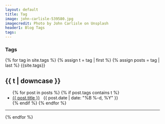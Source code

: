 ```yaml
---
layout: default
title: Tag
image: john-carlisle-539580.jpg
imagecredit: Photo by John Carlisle on Unsplash
header1: Blog Tags
tags:
---
```

 
 <h3>Tags</h3>

{% for tag in site.tags %}
  {% assign t = tag | first %}
  {% assign posts = tag | last %}
{{site.tags}}
<h2>{{ t | downcase }}</h2>

<ul>
{% for post in posts %}
  {% if post.tags contains t %}
  <li>
    <a href="{{ post.url }}">{{ post.title }}</a>
    &nbsp;
    <span class="date">{{ post.date | date: "%B %-d, %Y"  }}</span>
  </li>
  {% endif %}
{% endfor %}
</ul>

<hr>

{% endfor %}